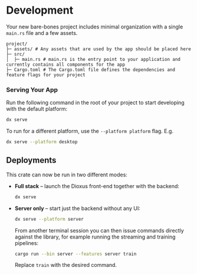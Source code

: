 # Development

Your new bare-bones project includes minimal organization with a single `main.rs` file and a few assets.

```
project/
├─ assets/ # Any assets that are used by the app should be placed here
├─ src/
│  ├─ main.rs # main.rs is the entry point to your application and currently contains all components for the app
├─ Cargo.toml # The Cargo.toml file defines the dependencies and feature flags for your project
```

### Serving Your App

Run the following command in the root of your project to start developing with the default platform:

```bash
dx serve
```

To run for a different platform, use the `--platform platform` flag. E.g.

```bash
dx serve --platform desktop
```

## Deployments

This crate can now be run in two different modes:

* **Full stack** – launch the Dioxus front-end together with the backend:

  ```bash
  dx serve
  ```

* **Server only** – start just the backend without any UI:

  ```bash
  dx serve --platform server
  ```

  From another terminal session you can then issue commands directly against
  the library, for example running the streaming and training pipelines:

  ```bash
  cargo run --bin server --features server train
  ```

  Replace `train` with the desired command.

